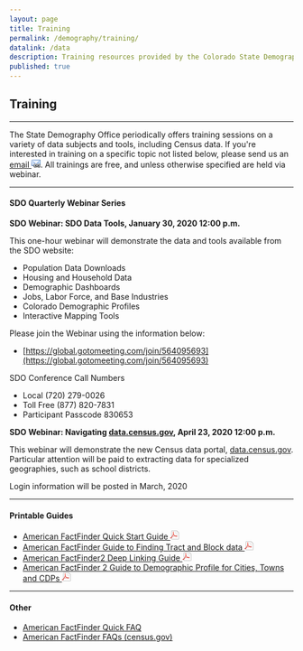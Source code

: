 ```yaml
---
layout: page
title: Training
permalink: /demography/training/
datalink: /data
description: Training resources provided by the Colorado State Demography Office.
published: true
---
```


## Training

- - -

The State Demography Office periodically offers training sessions on a variety of data subjects and tools, including Census data. If you\'re interested in training on a specific topic not listed below, please send us an [email ![email](/images/email_link.png 'send email')](mailto:cindy.degroen@state.co.us). All trainings are free, and unless otherwise specified are held via webinar.

- - -

#### SDO Quarterly Webinar Series

**SDO Webinar: SDO Data Tools, January 30, 2020 12:00 p.m.**

This one-hour webinar will demonstrate the data and tools available from the SDO website:

-	Population Data Downloads
-	Housing and Household Data
-	Demographic Dashboards
-	Jobs, Labor Force, and Base Industries
-	Colorado Demographic Profiles
-	Interactive Mapping Tools

Please join the Webinar using the information below:

- [https://global.gotomeeting.com/join/564095693](https://global.gotomeeting.com/join/564095693)

SDO Conference Call Numbers

- Local	  (720) 279-0026
- Toll Free	  (877) 820-7831
- Participant Passcode 830653

**SDO Webinar: Navigating [data.census.gov](https://data.census.gov/cedsci/), April 23, 2020 12:00 p.m.**

This webinar will demonstrate the new Census data portal, [data.census.gov](https://data.census.gov/cedsci/).  Particular attention will be paid to extracting data for specialized geographies, such as school districts.

Login information will be posted in March, 2020

- - -

#### Printable Guides

- [American FactFinder Quick Start Guide ![pdf](/images/page_white_acrobat.png 'download pdf file')](https://drive.google.com/uc?export=download&id=0B-vz6H4k4SESN0JubGJRNktLT3M)
- [American FactFinder Guide to Finding Tract and Block data ![pdf](/images/page_white_acrobat.png 'download pdf file')](https://drive.google.com/uc?export=download&id=0B-vz6H4k4SESQVZJdWs5LXRkekU)
- [American FactFinder2 Deep Linking Guide ![pdf](/images/page_white_acrobat.png 'download pdf file')](http://factfinder2.census.gov/files/AFF_deep_linking_guide.pdf)
- [American FactFinder 2 Guide to Demographic Profile for Cities, Towns and CDPs ![pdf](/images/page_white_acrobat.png 'download pdf file')](https://drive.google.com/uc?export=download&id=0B-vz6H4k4SESSy1qN29SNGVRZmc)

- - -

#### Other

- [American FactFinder Quick FAQ](/census-acs/census-data-aff-faq#american-fact-finder---frequently-asked-questions)
- [American FactFinder FAQs (census.gov)](https://ask.census.gov/faq.php?dept=769&id=5000)
